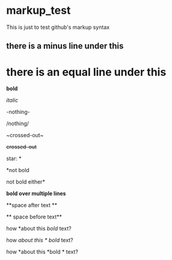 # markup_test
This is just to test github's markup syntax

there is a minus line under this
--------------------------------

there is an equal line under this
=================================

**bold**

_italic_

-nothing-

/nothing/

~crossed-out~

~~crossed-out~~

star: *

*not bold

not bold either*

**bold over
multiple
lines**

**space after text **

** space before text**

how *about this *bold* text?

how *about this * bold* text?

how *about this *bold * text?